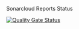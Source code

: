 Sonarcloud Reports Status

[![Quality Gate Status](https://sonarcloud.io/api/project_badges/measure?project=gabridc_CPP-Guidelines-and-Examples&metric=alert_status)](https://sonarcloud.io/dashboard?id=gabridc_CPP-Guidelines-and-Examples)
